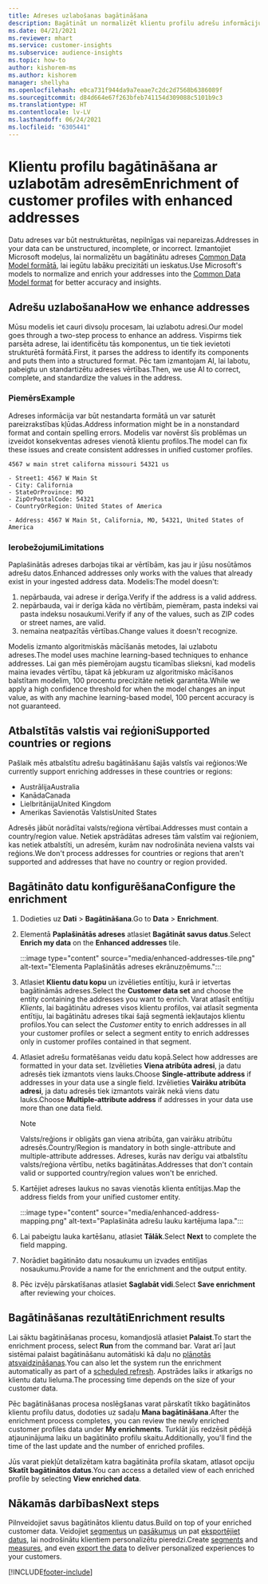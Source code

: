 ```yaml
---
title: Adreses uzlabošanas bagātināšana
description: Bagātināt un normalizēt klientu profilu adrešu informāciju, izmantojot Microsoft modeļus.
ms.date: 04/21/2021
ms.reviewer: mhart
ms.service: customer-insights
ms.subservice: audience-insights
ms.topic: how-to
author: kishorem-ms
ms.author: kishorem
manager: shellyha
ms.openlocfilehash: e0ca731f944da9a7eaae7c2dc2d7568b6386089f
ms.sourcegitcommit: d84d664e67f263bfeb741154d309088c5101b9c3
ms.translationtype: HT
ms.contentlocale: lv-LV
ms.lasthandoff: 06/24/2021
ms.locfileid: "6305441"
---
```

# <a name="enrichment-of-customer-profiles-with-enhanced-addresses"></a><span data-ttu-id="9aad9-103">Klientu profilu bagātināšana ar uzlabotām adresēm</span><span class="sxs-lookup"><span data-stu-id="9aad9-103">Enrichment of customer profiles with enhanced addresses</span></span>

<span data-ttu-id="9aad9-104">Datu adreses var būt nestrukturētas, nepilnīgas vai nepareizas.</span><span class="sxs-lookup"><span data-stu-id="9aad9-104">Addresses in your data can be unstructured, incomplete, or incorrect.</span></span> <span data-ttu-id="9aad9-105">Izmantojiet Microsoft modeļus, lai normalizētu un bagātinātu adreses [Common Data Model formātā](/common-data-model/schema/core/applicationcommon/address), lai iegūtu labāku precizitāti un ieskatus.</span><span class="sxs-lookup"><span data-stu-id="9aad9-105">Use Microsoft's models to normalize and enrich your addresses into the [Common Data Model format](/common-data-model/schema/core/applicationcommon/address) for better accuracy and insights.</span></span>

## <a name="how-we-enhance-addresses"></a><span data-ttu-id="9aad9-106">Adrešu uzlabošana</span><span class="sxs-lookup"><span data-stu-id="9aad9-106">How we enhance addresses</span></span>

<span data-ttu-id="9aad9-107">Mūsu modelis iet cauri divsoļu procesam, lai uzlabotu adresi.</span><span class="sxs-lookup"><span data-stu-id="9aad9-107">Our model goes through a two-step process to enhance an address.</span></span> <span data-ttu-id="9aad9-108">Vispirms tiek parsēta adrese, lai identificētu tās komponentus, un tie tiek ievietoti strukturētā formātā.</span><span class="sxs-lookup"><span data-stu-id="9aad9-108">First, it parses the address to identify its components and puts them into a structured format.</span></span> <span data-ttu-id="9aad9-109">Pēc tam izmantojam AI, lai labotu, pabeigtu un standartizētu adreses vērtības.</span><span class="sxs-lookup"><span data-stu-id="9aad9-109">Then, we use AI to correct, complete, and standardize the values in the address.</span></span>

### <a name="example"></a><span data-ttu-id="9aad9-110">Piemērs</span><span class="sxs-lookup"><span data-stu-id="9aad9-110">Example</span></span>

<span data-ttu-id="9aad9-111">Adreses informācija var būt nestandarta formātā un var saturēt pareizrakstības kļūdas.</span><span class="sxs-lookup"><span data-stu-id="9aad9-111">Address information might be in a nonstandard format and contain spelling errors.</span></span> <span data-ttu-id="9aad9-112">Modelis var novērst šīs problēmas un izveidot konsekventas adreses vienotā klientu profilos.</span><span class="sxs-lookup"><span data-stu-id="9aad9-112">The model can fix these issues and create consistent addresses in unified customer profiles.</span></span>

```Input
4567 w main stret californa missouri 54321 us
```

```Output
- Street1: 4567 W Main St
- City: California
- StateOrProvince: MO
- ZipOrPostalCode: 54321
- CountryOrRegion: United States of America

- Address: 4567 W Main St, California, MO, 54321, United States of America
```

### <a name="limitations"></a><span data-ttu-id="9aad9-113">Ierobežojumi</span><span class="sxs-lookup"><span data-stu-id="9aad9-113">Limitations</span></span>

<span data-ttu-id="9aad9-114">Paplašinātās adreses darbojas tikai ar vērtībām, kas jau ir jūsu nosūtāmos adrešu datos.</span><span class="sxs-lookup"><span data-stu-id="9aad9-114">Enhanced addresses only works with the values that already exist in your ingested address data.</span></span> <span data-ttu-id="9aad9-115">Modelis:</span><span class="sxs-lookup"><span data-stu-id="9aad9-115">The model doesn't:</span></span> 

1. <span data-ttu-id="9aad9-116">nepārbauda, vai adrese ir derīga.</span><span class="sxs-lookup"><span data-stu-id="9aad9-116">Verify if the address is a valid address.</span></span>
2. <span data-ttu-id="9aad9-117">nepārbauda, vai ir derīga kāda no vērtībām, piemēram, pasta indeksi vai pasta indeksu nosaukumi.</span><span class="sxs-lookup"><span data-stu-id="9aad9-117">Verify if any of the values, such as ZIP codes or street names, are valid.</span></span>
3. <span data-ttu-id="9aad9-118">nemaina neatpazītās vērtības.</span><span class="sxs-lookup"><span data-stu-id="9aad9-118">Change values it doesn't recognize.</span></span>

<span data-ttu-id="9aad9-119">Modelis izmanto algoritmiskās mācīšanās metodes, lai uzlabotu adreses.</span><span class="sxs-lookup"><span data-stu-id="9aad9-119">The model uses machine learning-based techniques to enhance addresses.</span></span> <span data-ttu-id="9aad9-120">Lai gan mēs piemērojam augstu ticamības slieksni, kad modelis maina ievades vērtību, tāpat kā jebkuram uz algoritmisko mācīšanos balstītam modelim, 100 procentu precizitāte netiek garantēta.</span><span class="sxs-lookup"><span data-stu-id="9aad9-120">While we apply a high confidence threshold for when the model changes an input value, as with any machine learning-based model, 100 percent accuracy is not guaranteed.</span></span>

## <a name="supported-countries-or-regions"></a><span data-ttu-id="9aad9-121">Atbalstītās valstis vai reģioni</span><span class="sxs-lookup"><span data-stu-id="9aad9-121">Supported countries or regions</span></span>

<span data-ttu-id="9aad9-122">Pašlaik mēs atbalstītu adrešu bagātināšanu šajās valstīs vai reģionos:</span><span class="sxs-lookup"><span data-stu-id="9aad9-122">We currently support enriching addresses in these countries or regions:</span></span> 

- <span data-ttu-id="9aad9-123">Austrālija</span><span class="sxs-lookup"><span data-stu-id="9aad9-123">Australia</span></span>
- <span data-ttu-id="9aad9-124">Kanāda</span><span class="sxs-lookup"><span data-stu-id="9aad9-124">Canada</span></span>
- <span data-ttu-id="9aad9-125">Lielbritānija</span><span class="sxs-lookup"><span data-stu-id="9aad9-125">United Kingdom</span></span>
- <span data-ttu-id="9aad9-126">Amerikas Savienotās Valstis</span><span class="sxs-lookup"><span data-stu-id="9aad9-126">United States</span></span>

<span data-ttu-id="9aad9-127">Adresēs jābūt norādītai valsts/reģiona vērtībai.</span><span class="sxs-lookup"><span data-stu-id="9aad9-127">Addresses must contain a country/region value.</span></span> <span data-ttu-id="9aad9-128">Netiek apstrādātas adreses tām valstīm vai reģioniem, kas netiek atbalstīti, un adresēm, kurām nav nodrošināta neviena valsts vai reģions.</span><span class="sxs-lookup"><span data-stu-id="9aad9-128">We don't process addresses for countries or regions that aren't supported and addresses that have no country or region provided.</span></span>

## <a name="configure-the-enrichment"></a><span data-ttu-id="9aad9-129">Bagātināto datu konfigurēšana</span><span class="sxs-lookup"><span data-stu-id="9aad9-129">Configure the enrichment</span></span>

1. <span data-ttu-id="9aad9-130">Dodieties uz **Dati** > **Bagātināšana**.</span><span class="sxs-lookup"><span data-stu-id="9aad9-130">Go to **Data** > **Enrichment**.</span></span>

1. <span data-ttu-id="9aad9-131">Elementā **Paplašinātās adreses** atlasiet **Bagātināt savus datus**.</span><span class="sxs-lookup"><span data-stu-id="9aad9-131">Select **Enrich my data** on the **Enhanced addresses** tile.</span></span>

   :::image type="content" source="media/enhanced-addresses-tile.png" alt-text="Elementa Paplašinātās adreses ekrānuzņēmums.":::

1. <span data-ttu-id="9aad9-133">Atlasiet **Klientu datu kopu** un izvēlieties entītiju, kurā ir ietvertas bagātināmās adreses.</span><span class="sxs-lookup"><span data-stu-id="9aad9-133">Select the **Customer data set** and choose the entity containing the addresses you want to enrich.</span></span> <span data-ttu-id="9aad9-134">Varat atlasīt entītiju *Klients*, lai bagātinātu adreses visos klientu profilos, vai atlasīt segmenta entītiju, lai bagātinātu adreses tikai šajā segmentā iekļautajos klientu profilos.</span><span class="sxs-lookup"><span data-stu-id="9aad9-134">You can select the *Customer* entity to enrich addresses in all your customer profiles or select a segment entity to enrich addresses only in customer profiles contained in that segment.</span></span>

1. <span data-ttu-id="9aad9-135">Atlasiet adrešu formatēšanas veidu datu kopā.</span><span class="sxs-lookup"><span data-stu-id="9aad9-135">Select how addresses are formatted in your data set.</span></span> <span data-ttu-id="9aad9-136">Izvēlieties **Viena atribūta adresi**, ja datu adresēs tiek izmantots viens lauks.</span><span class="sxs-lookup"><span data-stu-id="9aad9-136">Choose **Single-attribute address** if addresses in your data use a single field.</span></span> <span data-ttu-id="9aad9-137">Izvēlieties **Vairāku atribūta adresi**, ja datu adresēs tiek izmantots vairāk nekā viens datu lauks.</span><span class="sxs-lookup"><span data-stu-id="9aad9-137">Choose **Multiple-attribute address** if addresses in your data use more than one data field.</span></span>

   > [!NOTE]
   > <span data-ttu-id="9aad9-138">Valsts/reģions ir obligāts gan viena atribūta, gan vairāku atribūtu adresēs.</span><span class="sxs-lookup"><span data-stu-id="9aad9-138">Country/Region is mandatory in both single-attribute and multiple-attribute addresses.</span></span> <span data-ttu-id="9aad9-139">Adreses, kurās nav derīgu vai atbalstītu valsts/reģiona vērtību, netiks bagātinātas.</span><span class="sxs-lookup"><span data-stu-id="9aad9-139">Addresses that don't contain valid or supported country/region values won't be enriched.</span></span>

1.  <span data-ttu-id="9aad9-140">Kartējiet adreses laukus no savas vienotās klienta entītijas.</span><span class="sxs-lookup"><span data-stu-id="9aad9-140">Map the address fields from your unified customer entity.</span></span>

    :::image type="content" source="media/enhanced-address-mapping.png" alt-text="Paplašināta adrešu lauku kartējuma lapa.":::

1. <span data-ttu-id="9aad9-142">Lai pabeigtu lauka kartēšanu, atlasiet **Tālāk**.</span><span class="sxs-lookup"><span data-stu-id="9aad9-142">Select **Next** to complete the field mapping.</span></span>

1. <span data-ttu-id="9aad9-143">Norādiet bagātināto datu nosaukumu un izvades entitījas nosaukumu.</span><span class="sxs-lookup"><span data-stu-id="9aad9-143">Provide a name for the enrichment and the output entity.</span></span>

1. <span data-ttu-id="9aad9-144">Pēc izvēļu pārskatīšanas atlasiet **Saglabāt vidi**.</span><span class="sxs-lookup"><span data-stu-id="9aad9-144">Select **Save enrichment** after reviewing your choices.</span></span>

## <a name="enrichment-results"></a><span data-ttu-id="9aad9-145">Bagātināšanas rezultāti</span><span class="sxs-lookup"><span data-stu-id="9aad9-145">Enrichment results</span></span>

<span data-ttu-id="9aad9-146">Lai sāktu bagātināšanas procesu, komandjoslā atlasiet **Palaist**.</span><span class="sxs-lookup"><span data-stu-id="9aad9-146">To start the enrichment process, select **Run** from the command bar.</span></span> <span data-ttu-id="9aad9-147">Varat arī ļaut sistēmai palaist bagātināšanu automātiski kā daļu no [plānotās atsvaidzināšanas](system.md#schedule-tab).</span><span class="sxs-lookup"><span data-stu-id="9aad9-147">You can also let the system run the enrichment automatically as part of a [scheduled refresh](system.md#schedule-tab).</span></span> <span data-ttu-id="9aad9-148">Apstrādes laiks ir atkarīgs no klientu datu lieluma.</span><span class="sxs-lookup"><span data-stu-id="9aad9-148">The processing time depends on the size of your customer data.</span></span>

<span data-ttu-id="9aad9-149">Pēc bagātināšanas procesa noslēgšanas varat pārskatīt tikko bagātinātos klientu profilu datus, dodoties uz sadaļu **Mana bagātināšana**.</span><span class="sxs-lookup"><span data-stu-id="9aad9-149">After the enrichment process completes, you can review the newly enriched customer profiles data under **My enrichments**.</span></span> <span data-ttu-id="9aad9-150">Turklāt jūs redzēsit pēdējā atjauninājuma laiku un bagātināto profilu skaitu.</span><span class="sxs-lookup"><span data-stu-id="9aad9-150">Additionally, you'll find the time of the last update and the number of enriched profiles.</span></span>

<span data-ttu-id="9aad9-151">Jūs varat piekļūt detalizētam katra bagātināta profila skatam, atlasot opciju **Skatīt bagātinātos datus**.</span><span class="sxs-lookup"><span data-stu-id="9aad9-151">You can access a detailed view of each enriched profile by selecting **View enriched data**.</span></span>

## <a name="next-steps"></a><span data-ttu-id="9aad9-152">Nākamās darbības</span><span class="sxs-lookup"><span data-stu-id="9aad9-152">Next steps</span></span>

<span data-ttu-id="9aad9-153">Pilnveidojiet savus bagātinātos klientu datus.</span><span class="sxs-lookup"><span data-stu-id="9aad9-153">Build on top of your enriched customer data.</span></span> <span data-ttu-id="9aad9-154">Veidojiet [segmentus](segments.md) un [pasākumus](measures.md) un pat [eksportējiet datus](export-destinations.md), lai nodrošinātu klientiem personalizētu pieredzi.</span><span class="sxs-lookup"><span data-stu-id="9aad9-154">Create [segments](segments.md) and [measures](measures.md), and even [export the data](export-destinations.md) to deliver personalized experiences to your customers.</span></span>

[!INCLUDE[footer-include](../includes/footer-banner.md)]
